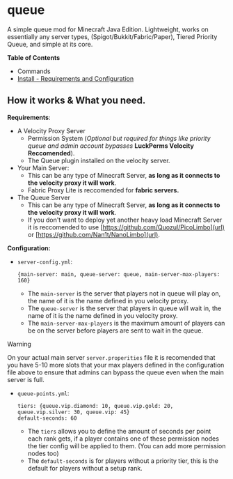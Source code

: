 # queue
A simple queue mod for Minecraft Java Edition. Lightweight, works on essentially any server types, (Spigot/Bukkit/Fabric/Paper), Tiered Priority Queue, and simple at its core.

**Table of Contents**
- Commands
- [Install - Requirements and Configuration](https://github.com/ProjectPersistence/queue?tab=readme-ov-file#how-it-works--what-you-need)

## How it works & What you need.
**Requirements**:
- A Velocity Proxy Server
  - Permission System (_Optional but required for things like priority queue and admin account bypasses_ **LuckPerms Velocity Reccomended**).
  - The Queue plugin installed on the velocity server.
- Your Main Server:
  - This can be any type of Minecraft Server, **as long as it connects to the velocity proxy it will work**.
  - Fabric Proxy Lite is reccomended for **fabric servers.**
- The Queue Server
  - This can be any type of Minecraft Server, **as long as it connects to the velocity proxy it will work**.
  - If you don't want to deploy yet another heavy load Minecraft Server it is reccomended to use [https://github.com/Quozul/PicoLimbo](url) or [https://github.com/Nan1t/NanoLimbo](url).
 
**Configuration:**
- `server-config.yml`:
  ```
  {main-server: main, queue-server: queue, main-server-max-players: 160}
  ```
  - The `main-server` is the server that players not in queue will play on, the name of it is the name defined in you velocity proxy.
  - The `queue-server` is the server that players in queue will wait in, the name of it is the name defined in you velocity proxy.
  - The `main-server-max-players` is the maximum amount of players can be on the server before players are sent to wait in the queue.
> [!WARNING]
> On your actual main server `server.properities` file it is recomended that you have 5-10 more slots that your max players defined in the configuration file above to ensure that admins can bypass the queue even when the main server is full.
- `queue-points.yml`:
  ```
  tiers: {queue.vip.diamond: 10, queue.vip.gold: 20, queue.vip.silver: 30, queue.vip: 45}
  default-seconds: 60
  ```
  - The `tiers` allows you to define the amount of seconds per point each rank gets, if a player contains one of these permission nodes the tier config will be applied to them. (You can add more permission nodes too)
  - The `default-seconds` is for players without a priority tier, this is the default for players without a setup rank.
  
